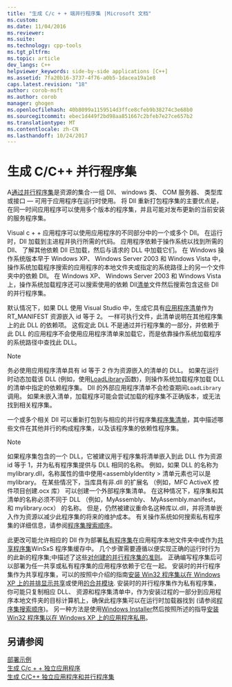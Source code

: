 ```yaml
---
title: "生成 C/c + + 端并行程序集 |Microsoft 文档"
ms.custom: 
ms.date: 11/04/2016
ms.reviewer: 
ms.suite: 
ms.technology: cpp-tools
ms.tgt_pltfrm: 
ms.topic: article
dev_langs: C++
helpviewer_keywords: side-by-side applications [C++]
ms.assetid: 7fa20b16-3737-4f76-a0b5-1dacea19a1e8
caps.latest.revision: "18"
author: corob-msft
ms.author: corob
manager: ghogen
ms.openlocfilehash: 40b8099a1159514d3ffce8cfeb9b38274c3e68b0
ms.sourcegitcommit: ebec1d449f2bd98aa851667c2bfeb7e27ce657b2
ms.translationtype: MT
ms.contentlocale: zh-CN
ms.lasthandoff: 10/24/2017
---
```

# <a name="building-cc-side-by-side-assemblies"></a>生成 C/C++ 并行程序集
A[通过并行程序集](http://msdn.microsoft.com/library/windows/desktop/ff951640)是资源的集合-一组 Dll、 windows 类、 COM 服务器、 类型库或接口 — 可用于应用程序在运行时使用。 将 Dll 重新打包程序集的主要优点是，在同一时间应用程序可以使用多个版本的程序集，并且可能对发布更新的当前安装的服务程序集。  
  
 Visual c + + 应用程序可以使用应用程序的不同部分中的一个或多个 Dll。 在运行时，Dll 加载到主进程并执行所需的代码。 应用程序依赖于操作系统以找到所需的 Dll、 了解其他依赖 Dll 已加载，然后与请求的 DLL 中加载它们。 在 Windows 操作系统版本早于 Windows XP、 Windows Server 2003 和 Windows Vista 中，操作系统加载程序搜索的应用程序的本地文件夹或指定的系统路径上的另一个文件夹中的依赖 Dll。 在 Windows XP、 Windows Server 2003 和 Windows Vista 上，操作系统加载程序还可以搜索使用的依赖 Dll[清单](http://msdn.microsoft.com/library/windows/desktop/aa375365)文件然后搜索包含这些 Dll 的并行程序集。  
  
 默认情况下，如果 DLL 使用 Visual Studio 中，生成它具有[应用程序清单](http://msdn.microsoft.com/library/windows/desktop/aa374191)作为 RT_MANIFEST 资源嵌入 id 等于 2。 一样可执行文件，此清单说明在其他程序集上的此 DLL 的依赖项。 这假定此 DLL 不是通过并行程序集的一部分，并依赖于此 DLL 的应用程序不会使用应用程序清单来加载它，而是依靠操作系统加载程序的系统路径中查找此 DLL。  
  
> [!NOTE]
>  务必使用应用程序清单具有 id 等于 2 作为资源嵌入的清单的 DLL。 如果在运行时动态加载该 DLL (例如，使用[LoadLibrary](http://msdn.microsoft.com/library/windows/desktop/ms684175)函数)，则操作系统加载程序加载 DLL 的清单中指定的依赖程序集。 Dll 的外部应用程序清单不会检查期间`LoadLibrary`调用。 如果未嵌入清单，加载程序可能会尝试加载的程序集不正确版本，或无法找到相关程序集。  
  
 一个或多个相关 Dll 可以重新打包到与相应的并行程序集[程序集清单](http://msdn.microsoft.com/library/windows/desktop/aa374219)，其中描述哪些文件在其他并行的构成程序集，以及该程序集的依赖性程序集。  
  
> [!NOTE]
>  如果程序集包含的一个 DLL，它被建议用于程序集将清单嵌入到此 DLL 作为资源 id 等于 1，并为私有程序集提供与 DLL 相同的名称。 例如，如果 DLL 的名称为 mylibrary.dll，名称属性的值中使用\<assemblyIdentity > 清单元素也可以是 mylibrary。 在某些情况下，当库具有非.dll 的扩展名 （例如，MFC ActiveX 控件项目创建.ocx 库） 可以创建一个外部程序集清单。 在这种情况下，程序集和其清单的名称必须不同于 DLL （例如，MyAssembly、 MyAssembly.manifest，和 mylibrary.ocx） 的名称。 但是，仍然被建议重命名这种库以.dll，并将清单嵌入作为资源以减少此程序集的将来的维护成本。 有关操作系统如何搜索私有程序集的详细信息，请参阅[程序集搜索顺序](http://msdn.microsoft.com/library/windows/desktop/aa374224)。  
  
 此更改可能允许相应的 Dll 作为部署[私有程序集](http://msdn.microsoft.com/library/windows/desktop/aa370850)在应用程序本地文件夹中或作为[共享程序集](http://msdn.microsoft.com/library/windows/desktop/aa371839)WinSxS 程序集缓存中。 几个步骤需要遵循以便实现正确的运行时行为的此新的程序集;中描述了这些[对创建的并行程序集的准则](http://msdn.microsoft.com/library/windows/desktop/aa375155)。 正确编写程序集后可以部署为任一共享或私有程序集的应用程序依赖于它在一起。 安装时的并行程序集作为共享程序集，可以的按照中介绍的指南[安装 Win32 程序集以在 Windows XP 上的并排显示共享](http://msdn.microsoft.com/library/windows/desktop/aa369532)或使用[的合并模块](http://msdn.microsoft.com/library/windows/desktop/aa369820). 安装时的并行程序集作为私有程序集，你可能只复制相应 DLL、 资源和程序集清单中，作为安装过程的一部分到应用程序本地文件夹的目标计算机上，确保此程序集可以在运行时加载器找到 (请参阅[程序集搜索顺序](http://msdn.microsoft.com/library/windows/desktop/aa374224))。 另一种方法是使用[Windows Installer](http://msdn.microsoft.com/library/windows/desktop/cc185688)然后按照所述的指导[安装 Win32 程序集以在 Windows XP 上的应用程序私用](http://msdn.microsoft.com/library/windows/desktop/aa369534)。  
  
## <a name="see-also"></a>另请参阅  
 [部署示例](../ide/deployment-examples.md)   
 [生成 C/c + + 独立应用程序](../build/building-c-cpp-isolated-applications.md)   
 [生成 C/C++ 独立应用程序和并行程序集](../build/building-c-cpp-isolated-applications-and-side-by-side-assemblies.md)